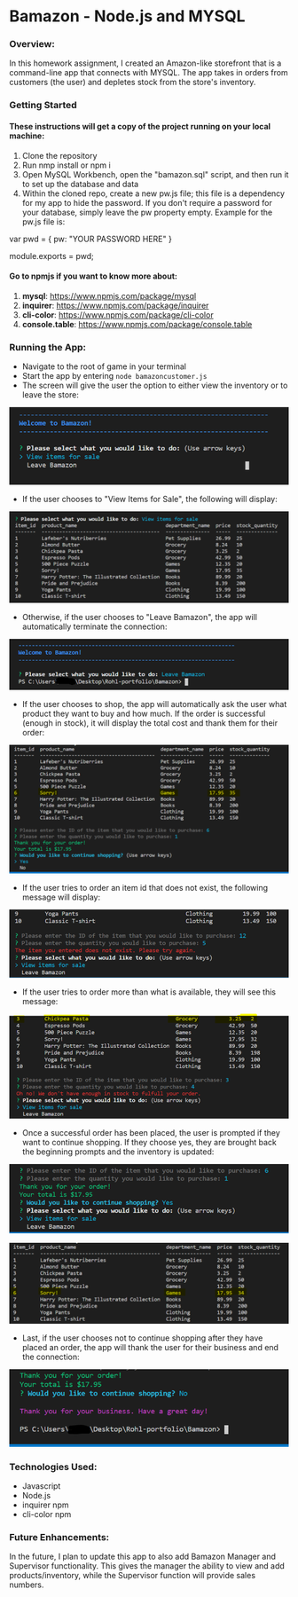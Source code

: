 # Bamazon - Node.js and MYSQL

### Overview:
In this homework assignment, I created an Amazon-like storefront that is a command-line app that connects with MYSQL. The app takes in orders from customers (the user) and depletes stock from the store's inventory.

### Getting Started

#### These instructions will get a copy of the project running on your local machine:

1. Clone the repository
2. Run nmp install or npm i
3. Open MySQL Workbench, open the "bamazon.sql" script, and then run it to set up the database and data
4. Within the cloned repo, create a new pw.js file; this file is a dependency for my app to hide the password. If you don't require a password for your database, simply leave the pw property empty. Example for the pw.js file is:

var pwd = {
	pw: "YOUR PASSWORD HERE"
}
	
module.exports = pwd;

#### Go to npmjs if you want to know more about:

1. **mysql**:  https://www.npmjs.com/package/mysql
2. **inquirer**: https://www.npmjs.com/package/inquirer
3. **cli-color**: https://www.npmjs.com/package/cli-color
4. **console.table**: https://www.npmjs.com/package/console.table

### Running the App:
* Navigate to the root of game in your terminal
* Start the app by entering `node bamazoncustomer.js`
* The screen will give the user the option to either view the inventory or to leave the store:

![Default](/images/startbam.PNG)

* If the user chooses to "View Items for Sale", the following will display:

![Default](/images/viewitems.PNG)

* Otherwise, if the user chooses to "Leave Bamazon", the app will automatically terminate the connection:

![Default](/images/leavebam.PNG)

* If the user chooses to shop, the app will automatically ask the user what product they want to buy and how much. If the order is successful (enough in stock), it will display the total cost and thank them for their order:

![Default](/images/orderconfirm.PNG)

* If the user tries to order an item id that does not exist, the following message will display:

![Default](/images/notexist.PNG)

* If the user tries to order more than what is available, they will see this message:

![Default](/images/noinv.PNG)

* Once a successful order has been placed, the user is prompted if they want to continue shopping. If they choose yes, they are brought back the beginning prompts and the inventory is updated:

![Default](/images/continueshop.PNG)

![Default](/images/updatedinv.PNG)

* Last, if the user chooses not to continue shopping after they have placed an order, the app will thank the user for their business and end the connection:

![Default](/images/shopno.PNG)

### Technologies Used:
-	Javascript
-	Node.js
-	inquirer npm
-	cli-color npm

### Future Enhancements:

In the future, I plan to update this app to also add Bamazon Manager and Supervisor functionality. This gives the manager the ability to view and add products/inventory, while the Supervisor function will provide sales numbers.